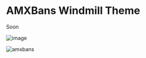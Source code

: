 # AMXBans Windmill Theme
Soon


![image](https://github.com/user-attachments/assets/1c833da1-3927-4cb3-8210-7b227fe5d407)


![amxbans](https://github.com/user-attachments/assets/43638262-a699-4af1-a24d-c9ee6e8b762d)
